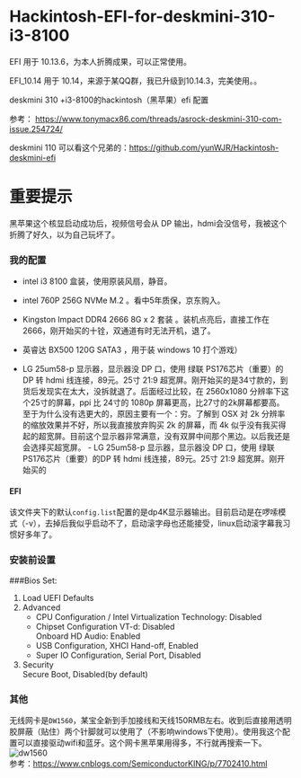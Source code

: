 # Hackintosh-EFI-for-deskmini-310-i3-8100


EFI 用于 10.13.6，为本人折腾成果，可以正常使用。

EFI_10.14 用于 10.14，来源于某QQ群，我已升级到10.14.3，完美使用。。

deskmini 310 +i3-8100的hackintosh（黑苹果）efi 配置

参考： https://www.tonymacx86.com/threads/asrock-deskmini-310-com-issue.254724/

deskmini 110 可以看这个兄弟的：https://github.com/yunWJR/Hackintosh-deskmini-efi

# **重要提示**

黑苹果这个核显启动成功后，视频信号会从 DP 输出，hdmi会没信号，我被这个折腾了好久，以为自己玩坏了。



### 我的配置

- intel  i3 8100 盒装，使用原装风扇，静音。

- intel 760P 256G NVMe M.2 。看中5年质保，京东购入。

- Kingston Impact DDR4 2666 8G x 2 套装 。装机点亮后，直接工作在 2666，刚开始买的十铨，双通道有时无法开机，退了。

- 英睿达 BX500  120G SATA3 ，用于装 windows 10 打个游戏）

- LG 25um58-p 显示器，显示器没 DP 口，使用 绿联  PS176芯片（重要）的DP 转 hdmi 线连接，89元。25寸 21:9 超宽屏。刚开始买的是34寸款的，到货后发现实在太大，没拆就退了。后面经过比较，在 2560x1080 分辨率下这个25寸的屏幕，ppi 比 24寸的 1080p 屏幕更高，比27寸的2k屏幕都要高。 至于为什么没有选更大的，原因主要有一个：穷。了解到 OSX 对 2k 分辨率的缩放效果并不好，所以我直接放弃购买 2k 的屏幕，而 4k 似乎没有我买得起的超宽屏。目前这个显示器非常满意，没有双屏中间那个黑边。以后我还是会选择买超宽屏。	- LG 25um58-p 显示器，显示器没 DP 口，使用 绿联  PS176芯片（重要）的DP 转 hdmi 线连接，89元。25寸 21:9 超宽屏。刚开始买的
 #### EFI	
该文件夹下的默认`config.list`配置的是dp4K显示器输出。目前启动是在啰嗦模式（-v），去掉后我似乎启动不了，启动滚字母也还能接受，linux启动滚字幕我习惯好多年了。	
 ### 安装前设置	
###Bios Set:	
1. Load UEFI Defaults	
 2. Advanced	
    - CPU Configuration / Intel Virtualization Technology: Disabled	
    - Chipset Configuration	
        VT-d: Disabled	
        Onboard HD Audio: Enabled	
     - USB Configuration, XHCI Hand-off, Enabled	
    - Super IO Configuration, Serial Port, Disabled	
 3. Security	
	Secure Boot, Disabled(by default)	
 ### 其他	
无线网卡是`DW1560`，某宝全新到手加接线和天线150RMB左右。收到后直接用透明胶屏蔽（贴住）两个针脚就可以使用了（不影响windows下使用）。使用我这个配置可以直接驱动wifi和蓝牙。这个网卡黑苹果用得多，不行就再搜索一下。	
 ![dw1560](DW1560.png)	
 参考：https://www.cnblogs.com/SemiconductorKING/p/7702410.html
